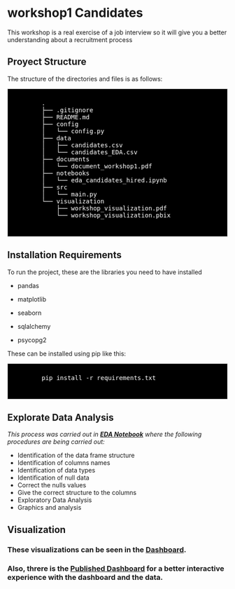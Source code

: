 # workshop1 Candidates
This workshop is a real exercise of a job interview so it will give you a better understanding about a recruitment process

## Proyect Structure

The structure of the directories and files is as follows:

<div style="background-color: #000000;font-size: 14px ;color: #FFFFFF; padding: 10px; border: 1px solid #ccc">
    <pre>
        .
        ├── .gitignore
        ├── README.md
        ├── config
        │   └── config.py
        ├── data
        │   ├── candidates.csv
        │   └── candidates_EDA.csv
        ├── documents
        │   └── document_workshop1.pdf
        ├── notebooks
        │   └── eda_candidates_hired.ipynb
        ├── src
        │   └── main.py
        └── visualization
            ├── workshop_visualization.pdf
            └── workshop_visualization.pbix
    </pre>
</div>

## Installation Requirements

To run the project, these are the libraries you need to have installed

- pandas

- matplotlib

- seaborn

- sqlalchemy

- psycopg2

These can be installed using pip like this:

<div style="background-color: #000000;font-size: 14px ;color: #FFFFFF; padding: 10px; border: 1px solid #ccc">
    <pre>
        pip install -r requirements.txt
    </pre>
</div>

 ## Explorate Data Analysis <a name="exploratory-data-analysis"></a> ##

 _This process was carried out in **[EDA Notebook](https://github.com/VanessaSuare/workshop1/blob/master/notebooks/eda_candidates_hired.ipynb)** where the following procedures are being carried out:_

- Identification of the data frame structure
- Identification of columns names
- Identification of data types
- Identification of null data
- Correct the nulls values
- Give the correct structure to the columns
- Exploratory Data Analysis
- Graphics and analysis

## Visualization <a name="visualizations"></a> ###

### These visualizations can be seen in the **[Dashboard](https://github.com/VanessaSuare/workshop1/blob/master/visualization/WorkshopVisualization.pdf)**.

### Also, threre is the **[Published Dashboard](https://app.powerbi.com/links/F9nN2SxsKn?ctid=693cbea0-4ef9-4254-8977-76e05cb5f556&pbi_source=linkShare)** for a better interactive experience with the dashboard and the data.